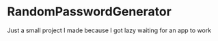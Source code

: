 # RandomPasswordGenerator

Just a small project I made because I got lazy waiting for an app to work
